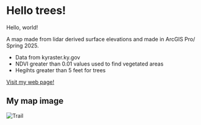 # Hello trees!
Hello, world!

A map made from lidar derived surface elevations and made in ArcGIS Pro/ Spring 2025.

* Data from kyraster.ky.gov
* NDVI greater than 0.01 values used to find vegetated areas
* Hegihts greater than 5 feet for trees

[Visit my web page!](https://arialmeida.github.io/hello-world/)


## My map image
![Trail](https://live.staticflickr.com/7089/26734418984_4e631b52c5_h.jpg)

